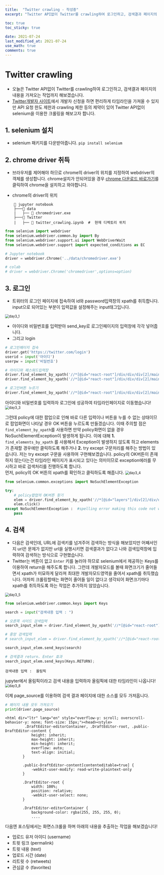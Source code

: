 ```yaml
---
title:  "Twitter crawling - 작성중"
excerpt: "Twitter API없이 Twitter를 crawling하여 로그인하고, 검색결과 페이지의 내용을 가져오는 작업까지 해보겠습니다."

toc: true
toc_sticky: true
 
date: 2021-07-24
last_modified_at: 2021-07-24
use_math: true
comments: true
---
```


# Twitter crawling
- 오늘은 Twitter API없이 Twitter를 crawling하여 로그인하고, 검색결과 페이지의 내용을 가져오는 작업까지 해보겠습니다.
- [Twitter개발자 사이트](https://developer.twitter.com/en)에서 개발자 신청을 하면 편리하게 타임라인을 가져올 수 있지만 API 요청 한도 제한과 crawling 제한 등의 제약이 있어 Twitter API없이 selenium을 이용한 크롤링을 해보고자 합니다.



## 1. selenium 설치

- selenium 패키지를 다운받아줍니다.
```pip install selenium```



## 2. chrome driver 취득

- 브라우저를 제어해야 하므로 chrome의 driver의 위치를 지정하여 webdriver의 객체를 생성합니다. chrome설치가 안되어있을 경우 [chrome 다운로드 바로가기](https://www.google.com/chrome/?brand=BNSD&gclid=Cj0KCQjw9O6HBhCrARIsADx5qCQU0B82CukG5PC4xjtywaRogdKcjCBK02Um4gh_8EkpKijGVwHcAXkaAgOlEALw_wcB&gclsrc=aw.ds)를 클릭하여 chrome을 설치하고 와야합니다.

- chrome의 driver의 위치

```
    📁 jupyter notebook
    ├───📁 data
    |   ├── 📑 chromedriver.exe
    ├───📁 Twitter          
    |   ├── 📑 twitter_crawling.ipynb  #  현재 디렉토리 위치
```


```python
from selenium import webdriver
from selenium.webdriver.common.by import By
from selenium.webdriver.support.ui import WebDriverWait
from selenium.webdriver.support import expected_conditions as EC

# Jupyter notebook
driver = webdriver.Chrome('../data/chromedriver.exe')

# colab
# driver = webdriver.Chrome('chromedriver',options=option)
```



## 3. 로그인

- 트위터의 로그인 페이지에 접속하여 id와 password입력창의 xpath를 취득합니다. input으로 되어있는 부분이 입력값을 설정해주는 input태그입니다.

<img src="../assets/images/7_twitter_crawling_1.png" alt="day3_1" style="zoom: 80%;" />

- 아이디와 비밀번호를 입력받아 send_key로 로그인페이지의 입력창에 각각 넣어줍니다.
- 그리고 login


```python
# 로그인페이지 접속
driver.get('https://twitter.com/login')
userid = input('아이디')
userpw = input('비밀번호')

# 아이디와 패스워드입력창
driver.find_element_by_xpath('//*[@id="react-root"]/div/div/div[2]/main/div/div/div[2]/form/div/div[1]/label/div/div[2]/div/input').send_keys(userid)
driver.find_element_by_xpath('//*[@id="react-root"]/div/div/div[2]/main/div/div/div[2]/form/div/div[2]/label/div/div[2]/div/input').send_keys(userpw)

# 로그인버튼 누르기
driver.find_element_by_xpath('//*[@id="react-root"]/div/div/div[2]/main/div/div/div[2]/form/div/div[3]/div').click()
```

아이디와 비밀번호를 입력하자 로그인에 성공하여 타임라인페이지로 이동했습니다! 
<img src="../assets/images/7_twitter_crawling_2.png" alt="day3_3" style="zoom: 80%;" />

그런데 policy에 대한 팝업으로 인해 바로 다른 입력이나 버튼을 누를 수 없는 상태이므로 팝업화면이 나타날 경우 OK 버튼을 누르도록 만들겠습니다.
이때 주의할 점은 ```find_element_by_xpath```를 사용하면 만약 policy화면이 없을 경우 NoSuchElementException이 발생하게 됩니다.
이에 대해 **1.**  ```find_elements_by_xpath``` 를 사용해서 Exception이 발생하지 않도록 하고 elements가 존재할 경우에만 클릭하도록 해주거나 **2.** try except 구문처리를 해주는 방법이 있습니다.
저는 try except 구문을 사용하여 구현해보겠습니다. policy의 OK버튼이 존재하지 않는다는건 타임라인 페이지가 표시되고 있다는 의미이므로 exception에러를 무시하고 바로 검색처리를 진행하도록 합니다.
<br>
먼저, policy의 OK 버튼의 xpath를 확인하고 클릭하도록 해줍니다.
<img src="../assets/images/7_twitter_crawling_3.png" alt="day3_4" style="zoom: 80%;" />


```python
from selenium.common.exceptions import NoSuchElementException

try:
    # policy팝업의 OK버튼 찾기
    elem = driver.find_element_by_xpath('//*[@id="layers"]/div[2]/div/div/div/div/div/div[2]/div[2]/div/div/div/div/div[2]/div')
    elem.click()
except NoSuchElementException :  #spelling error making this code not work as expected
    pass
```



## 4. 검색

- 다음은 검색인데, URL에 검색키를 넘겨주어 검색하는 방식을 해보았지만 어째서인지 url은 문제가 없지만 url을 실행시키면 검색결과가 없다고 나와 검색입력창에 입력하여 검색하는 방식으로 구현했습니다.
- Twitter는 버튼이 없고 ```Enter``` 키를 눌러야 하므로 selenium에서 제공하는 Keys를 이용하여 return을 해주도록 합니다. 그런데 개발자모드를 볼때 화면크기가 줄어들면서 xpath가 미묘하게 달라져 최대한 개발자모드영역을 줄여서 xpath를 취득했습니다. 어차피 크롤링할때는 화면이 줄어들 일이 없다고 생각되어 화면크기마다 xpath를 취득하도록 하는 작업은 추가하지 않았습니다.
<img src="../assets/images/7_twitter_crawling_4.png" alt="day3_5" style="zoom: 80%;" />


```python
from selenium.webdriver.common.keys import Keys

search = input("검색내용 입력 : ")

# 오른쪽 사이드 검색입력
search_input_elem = driver.find_element_by_xpath('//*[@id="react-root"]/div/div/div[2]/main/div/div/div/div[2]/div/div[2]/div/div/div/div[1]/div/div/div/form/div[1]/div/label/div[2]/div/input')

# 중앙 검색입력
# search_input_elem = driver.find_element_by_xpath('//*[@id="react-root"]/div/div/div[2]/main/div/div/div/div[1]/div/div[1]/div[1]/div/div/div/div/div[2]/div[2]/div/div/div/form/div[1]/div/label/div[2]/div/input')

search_input_elem.send_keys(search)

# 검색결과 return. Enter 효과
search_input_elem.send_keys(Keys.RETURN);
```

    검색내용 입력 :  올림픽


jupyter에서 올림픽이라고 검색 내용을 입력하자 올림픽에 대한 타임라인이 나옵니다!
<img src="../assets/images/7_twitter_crawling_5.png" alt="day3_8" style="zoom: 80%;" />

이제 page_source를 이용하여 검색 결과 페이지에 대한 소스를 모두 가져옵니다.


```python
# 페이지 내용 모두 가져오기
print(driver.page_source)
```

```
<html dir="ltr" lang="en" style="overflow-y: scroll; overscroll-behavior-y: none; font-size: 15px;"><head><style>
         .DraftEditor-editorContainer, .DraftEditor-root, .public-DraftEditor-content {
            height: inherit;
            max-height: inherit;
            min-height: inherit;
            overflow: auto;
            text-align: initial;
        }

        .public-DraftEditor-content[contenteditable=true] {
            -webkit-user-modify: read-write-plaintext-only
        }

        .DraftEditor-root {
            width: 100%;
            position: relative;
            -webkit-user-select: none;
        }

        .DraftEditor-editorContainer {
            background-color: rgba(255, 255, 255, 0);
            ....
```

다음엔 포스팅에서는 화면스크롤을 하며 아래의 내용을 추출하는 작업을 해보겠습니다!
- 업로드 유저 아이디 (username)
- 트윗 링크 (permalink)
- 트윗 내용 (text)
- 업로드 시간 (date)
- 리트윗 수 (retweets)
- 관심글 수 (favorites)
